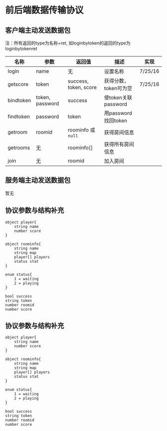 # 前后端数据传输协议

## 客户端主动发送数据包
注：所有返回的type为名称+ret, 如loginbytoken的返回的type为loginbytokenret

| 名称       | 参数            | 返回值                | 描述                 | 实现    |
| ---------- | --------------- | --------------------- | -------------------  | ------- |
| login      | name            | 无                    | 设置名称             | 7/25/16 |
| getscore   | token           | success, token, score | 获得分数，token可为空| 7/25/16 |
| bindtoken  | token, password | success               | 使token关联password  |         |
| findtoken  | password        | token                 | 用password找回token  |         |
| getroom    | roomid          | roominfo 或 `null`    | 获得房间信息         |         |
| getrooms   | 无              | roominfo[]            | 获得所有房间信息     |         |
| join       | 无              | roomid                | 加入房间             |         |
## 服务端主动发送数据包
暂无

## 协议参数与结构补充

```
object player{
    string name
    number score
}

object roominfo{
    string name
    string map
    player[] players
    status stat
}

enum status{
    1 = waiting
    2 = playing
}

bool success
string token
number roomid
number score

```

## 协议参数与结构补充

```
object player{
    string name
    number score
}

object roominfo{
    string name
    string map
    player[] players
    status stat
}

enum status{
    1 = waiting
    2 = playing
}

bool success
string token
number roomid
number score

```
